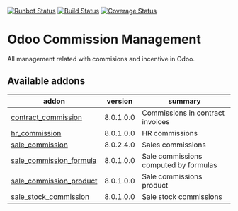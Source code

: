 [![Runbot Status](https://runbot.odoo-community.org/runbot/badge/flat/165/8.0.svg)](https://runbot.odoo-community.org/runbot/repo/github-com-oca-commission-165)
[![Build Status](https://travis-ci.org/OCA/commission.svg?branch=8.0)](https://travis-ci.org/OCA/commission)
[![Coverage Status](https://coveralls.io/repos/OCA/commission/badge.png?branch=8.0)](https://coveralls.io/r/OCA/commission?branch=8.0)

Odoo Commission Management
==========================

All management related with commisions and incentive in Odoo.

[//]: # (addons)
Available addons
----------------
addon | version | summary
--- | --- | ---
[contract_commission](contract_commission/) | 8.0.1.0.0 | Commissions in contract invoices
[hr_commission](hr_commission/) | 8.0.1.0.0 | HR commissions
[sale_commission](sale_commission/) | 8.0.2.4.0 | Sales commissions
[sale_commission_formula](sale_commission_formula/) | 8.0.1.0.0 | Sale commissions computed by formulas
[sale_commission_product](sale_commission_product/) | 8.0.1.0.0 | Sale commissions product
[sale_stock_commission](sale_stock_commission/) | 8.0.1.0.0 | Sale stock commissions

[//]: # (end addons)
